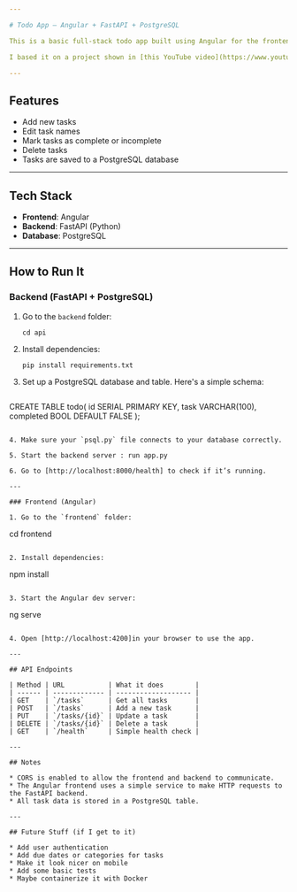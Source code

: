 ```yaml
---

# Todo App – Angular + FastAPI + PostgreSQL

This is a basic full-stack todo app built using Angular for the frontend, FastAPI for the backend, and PostgreSQL as the database. You can add tasks, mark them as complete, update them, and delete them.

I based it on a project shown in [this YouTube video](https://www.youtube.com/watch?v=ip7b4JBW19k), but built it using a different tech stack.

---
```


## Features

* Add new tasks
* Edit task names
* Mark tasks as complete or incomplete
* Delete tasks
* Tasks are saved to a PostgreSQL database

---

## Tech Stack

* **Frontend**: Angular
* **Backend**: FastAPI (Python)
* **Database**: PostgreSQL

---

## How to Run It

### Backend (FastAPI + PostgreSQL)

1. Go to the `backend` folder:

   ```
   cd api
   ```

2. Install dependencies:

   ```
   pip install requirements.txt
   ```

3. Set up a PostgreSQL database and table. Here's a simple schema:

   ```sql
  CREATE TABLE todo(
id SERIAL PRIMARY KEY,
task VARCHAR(100),
completed BOOL DEFAULT FALSE
);
   ```

4. Make sure your `psql.py` file connects to your database correctly.

5. Start the backend server : run app.py

6. Go to [http://localhost:8000/health] to check if it’s running.

---

### Frontend (Angular)

1. Go to the `frontend` folder:

   ```
   cd frontend
   ```

2. Install dependencies:

   ```
   npm install
   ```

3. Start the Angular dev server:

   ```
   ng serve
   ```

4. Open [http://localhost:4200]in your browser to use the app.

---

## API Endpoints

| Method | URL           | What it does        |
| ------ | ------------- | ------------------- |
| GET    | `/tasks`      | Get all tasks       |
| POST   | `/tasks`      | Add a new task      |
| PUT    | `/tasks/{id}` | Update a task       |
| DELETE | `/tasks/{id}` | Delete a task       |
| GET    | `/health`     | Simple health check |

---

## Notes

* CORS is enabled to allow the frontend and backend to communicate.
* The Angular frontend uses a simple service to make HTTP requests to the FastAPI backend.
* All task data is stored in a PostgreSQL table.

---

## Future Stuff (if I get to it)

* Add user authentication
* Add due dates or categories for tasks
* Make it look nicer on mobile
* Add some basic tests
* Maybe containerize it with Docker

